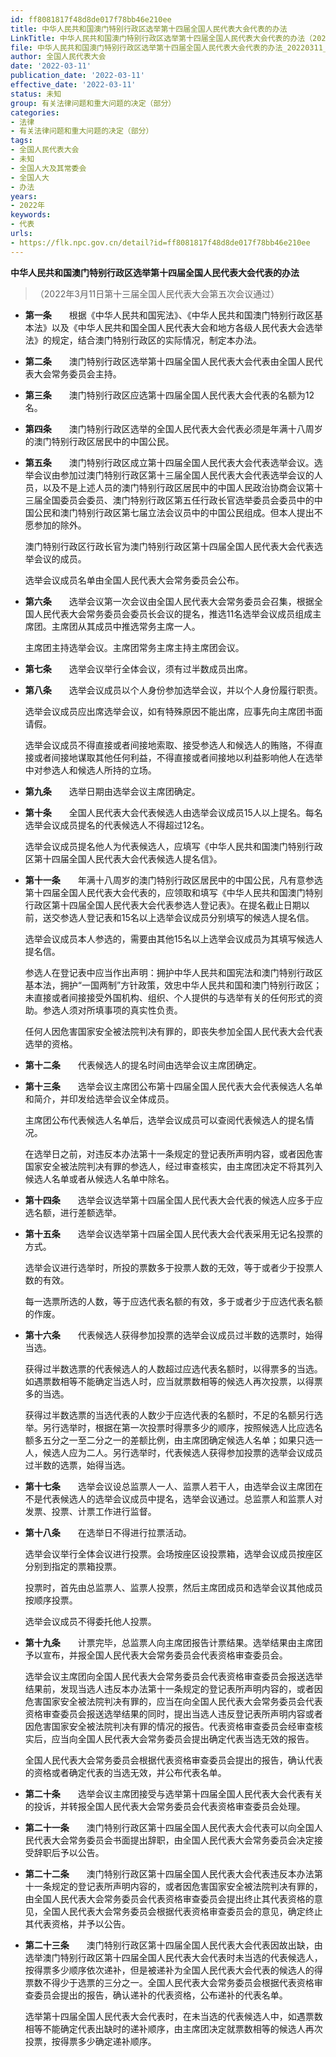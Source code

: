 ```yaml
---
id: ff8081817f48d8de017f78bb46e210ee
title: 中华人民共和国澳门特别行政区选举第十四届全国人民代表大会代表的办法
LinkTitle: 中华人民共和国澳门特别行政区选举第十四届全国人民代表大会代表的办法（2022）
file: 中华人民共和国澳门特别行政区选举第十四届全国人民代表大会代表的办法_20220311_ff8081817f48d8de017f78bb46e210ee.docx
author: 全国人民代表大会
date: '2022-03-11'
publication_date: '2022-03-11'
effective_date: '2022-03-11'
status: 未知
group: 有关法律问题和重大问题的决定（部分）
categories:
- 法律
- 有关法律问题和重大问题的决定（部分）
tags:
- 全国人民代表大会
- 未知
- 全国人大及其常委会
- 全国人大
- 办法
years:
- 2022年
keywords:
- 代表
urls:
- https://flk.npc.gov.cn/detail?id=ff8081817f48d8de017f78bb46e210ee
---
```


**中华人民共和国澳门特别行政区选举第十四届全国人民代表大会代表的办法**

> （2022年3月11日第十三届全国人民代表大会第五次会议通过）

- **第一条**　　根据《中华人民共和国宪法》、《中华人民共和国澳门特别行政区基本法》以及《中华人民共和国全国人民代表大会和地方各级人民代表大会选举法》的规定，结合澳门特别行政区的实际情况，制定本办法。

- **第二条**　　澳门特别行政区选举第十四届全国人民代表大会代表由全国人民代表大会常务委员会主持。

- **第三条**　　澳门特别行政区应选第十四届全国人民代表大会代表的名额为12名。

- **第四条**　　澳门特别行政区选举的全国人民代表大会代表必须是年满十八周岁的澳门特别行政区居民中的中国公民。

- **第五条**　　澳门特别行政区成立第十四届全国人民代表大会代表选举会议。选举会议由参加过澳门特别行政区第十三届全国人民代表大会代表选举会议的人员，以及不是上述人员的澳门特别行政区居民中的中国人民政治协商会议第十三届全国委员会委员、澳门特别行政区第五任行政长官选举委员会委员中的中国公民和澳门特别行政区第七届立法会议员中的中国公民组成。但本人提出不愿参加的除外。

  澳门特别行政区行政长官为澳门特别行政区第十四届全国人民代表大会代表选举会议的成员。

  选举会议成员名单由全国人民代表大会常务委员会公布。

- **第六条**　　选举会议第一次会议由全国人民代表大会常务委员会召集，根据全国人民代表大会常务委员会委员长会议的提名，推选11名选举会议成员组成主席团。主席团从其成员中推选常务主席一人。

  主席团主持选举会议。主席团常务主席主持主席团会议。

- **第七条**　　选举会议举行全体会议，须有过半数成员出席。

- **第八条**　　选举会议成员以个人身份参加选举会议，并以个人身份履行职责。

  选举会议成员应出席选举会议，如有特殊原因不能出席，应事先向主席团书面请假。

  选举会议成员不得直接或者间接地索取、接受参选人和候选人的贿赂，不得直接或者间接地谋取其他任何利益，不得直接或者间接地以利益影响他人在选举中对参选人和候选人所持的立场。

- **第九条**　　选举日期由选举会议主席团确定。

- **第十条**　　全国人民代表大会代表候选人由选举会议成员15人以上提名。每名选举会议成员提名的代表候选人不得超过12名。

  选举会议成员提名他人为代表候选人，应填写《中华人民共和国澳门特别行政区第十四届全国人民代表大会代表候选人提名信》。

- **第十一条**　　年满十八周岁的澳门特别行政区居民中的中国公民，凡有意参选第十四届全国人民代表大会代表的，应领取和填写《中华人民共和国澳门特别行政区第十四届全国人民代表大会代表参选人登记表》。在提名截止日期以前，送交参选人登记表和15名以上选举会议成员分别填写的候选人提名信。

  选举会议成员本人参选的，需要由其他15名以上选举会议成员为其填写候选人提名信。

  参选人在登记表中应当作出声明：拥护中华人民共和国宪法和澳门特别行政区基本法，拥护“一国两制”方针政策，效忠中华人民共和国和澳门特别行政区；未直接或者间接接受外国机构、组织、个人提供的与选举有关的任何形式的资助。参选人须对所填事项的真实性负责。

  任何人因危害国家安全被法院判决有罪的，即丧失参加全国人民代表大会代表选举的资格。

- **第十二条**　　代表候选人的提名时间由选举会议主席团确定。

- **第十三条**　　选举会议主席团公布第十四届全国人民代表大会代表候选人名单和简介，并印发给选举会议全体成员。

  主席团公布代表候选人名单后，选举会议成员可以查阅代表候选人的提名情况。

  在选举日之前，对违反本办法第十一条规定的登记表所声明内容，或者因危害国家安全被法院判决有罪的参选人，经过审查核实，由主席团决定不将其列入候选人名单或者从候选人名单中除名。

- **第十四条**　　选举会议选举第十四届全国人民代表大会代表的候选人应多于应选名额，进行差额选举。

- **第十五条**　　选举会议选举第十四届全国人民代表大会代表采用无记名投票的方式。

  选举会议进行选举时，所投的票数多于投票人数的无效，等于或者少于投票人数的有效。

  每一选票所选的人数，等于应选代表名额的有效，多于或者少于应选代表名额的作废。

- **第十六条**　　代表候选人获得参加投票的选举会议成员过半数的选票时，始得当选。

  获得过半数选票的代表候选人的人数超过应选代表名额时，以得票多的当选。如遇票数相等不能确定当选人时，应当就票数相等的候选人再次投票，以得票多的当选。

  获得过半数选票的当选代表的人数少于应选代表的名额时，不足的名额另行选举。另行选举时，根据在第一次投票时得票多少的顺序，按照候选人比应选名额多五分之一至二分之一的差额比例，由主席团确定候选人名单；如果只选一人，候选人应为二人。另行选举时，代表候选人获得参加投票的选举会议成员过半数的选票，始得当选。

- **第十七条**　　选举会议设总监票人一人、监票人若干人，由选举会议主席团在不是代表候选人的选举会议成员中提名，选举会议通过。总监票人和监票人对发票、投票、计票工作进行监督。

- **第十八条**　　在选举日不得进行拉票活动。

  选举会议举行全体会议进行投票。会场按座区设投票箱，选举会议成员按座区分别到指定的票箱投票。

  投票时，首先由总监票人、监票人投票，然后主席团成员和选举会议其他成员按顺序投票。

  选举会议成员不得委托他人投票。

- **第十九条**　　计票完毕，总监票人向主席团报告计票结果。选举结果由主席团予以宣布，并报全国人民代表大会常务委员会代表资格审查委员会。

  选举会议主席团向全国人民代表大会常务委员会代表资格审查委员会报送选举结果前，发现当选人违反本办法第十一条规定的登记表所声明内容的，或者因危害国家安全被法院判决有罪的，应当在向全国人民代表大会常务委员会代表资格审查委员会报送选举结果的同时，提出当选人违反登记表所声明内容或者因危害国家安全被法院判决有罪的情况的报告。代表资格审查委员会经审查核实后，应当向全国人民代表大会常务委员会提出确定代表当选无效的报告。

  全国人民代表大会常务委员会根据代表资格审查委员会提出的报告，确认代表的资格或者确定代表的当选无效，并公布代表名单。

- **第二十条**　　选举会议主席团接受与选举第十四届全国人民代表大会代表有关的投诉，并转报全国人民代表大会常务委员会代表资格审查委员会处理。

- **第二十一条**　　澳门特别行政区第十四届全国人民代表大会代表可以向全国人民代表大会常务委员会书面提出辞职，由全国人民代表大会常务委员会决定接受辞职后予以公告。

- **第二十二条**　　澳门特别行政区第十四届全国人民代表大会代表违反本办法第十一条规定的登记表所声明内容的，或者因危害国家安全被法院判决有罪的，由全国人民代表大会常务委员会代表资格审查委员会提出终止其代表资格的意见，全国人民代表大会常务委员会根据代表资格审查委员会的意见，确定终止其代表资格，并予以公告。

- **第二十三条**　　澳门特别行政区第十四届全国人民代表大会代表因故出缺，由选举澳门特别行政区第十四届全国人民代表大会代表时未当选的代表候选人，按得票多少顺序依次递补，但是被递补为全国人民代表大会代表的候选人的得票数不得少于选票的三分之一。全国人民代表大会常务委员会根据代表资格审查委员会提出的报告，确认递补的代表资格，公布递补的代表名单。

  选举第十四届全国人民代表大会代表时，在未当选的代表候选人中，如遇票数相等不能确定代表出缺时的递补顺序，由主席团决定就票数相等的候选人再次投票，按得票多少确定递补顺序。
